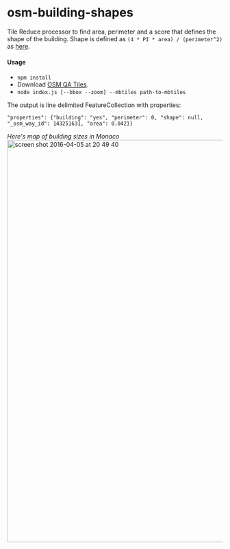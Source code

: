 # osm-building-shapes

Tile Reduce processor to find area, perimeter and a score that defines the shape of the building.
Shape is defined as `(4 * PI * area) / (perimeter^2)` as [here](http://www.empix.com/NE%20HELP/functions/glossary/morphometric_param.htm).

#### Usage
* `npm install`
* Download [OSM QA Tiles](osmlab.github.io/osm-qa-tiles/).
* `node index.js [--bbox --zoom] --mbtiles path-to-mbtiles`

The output is line delimited FeatureCollection with properties:

```
"properties": {"building": "yes", "perimeter": 0, "shape": null, "_osm_way_id": 143251631, "area": 0.042}}
```

_Here's map of building sizes in Monaco_
<img width="938" alt="screen shot 2016-04-05 at 20 49 40" src="https://cloud.githubusercontent.com/assets/371666/14287337/ff1744a2-fb6f-11e5-8dd9-fd792cb95d64.png">
